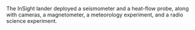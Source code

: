 The InSight lander deployed 
            a seismometer and a heat-flow probe, along with cameras, a magnetometer,
            a meteorology experiment, and a radio science experiment.
